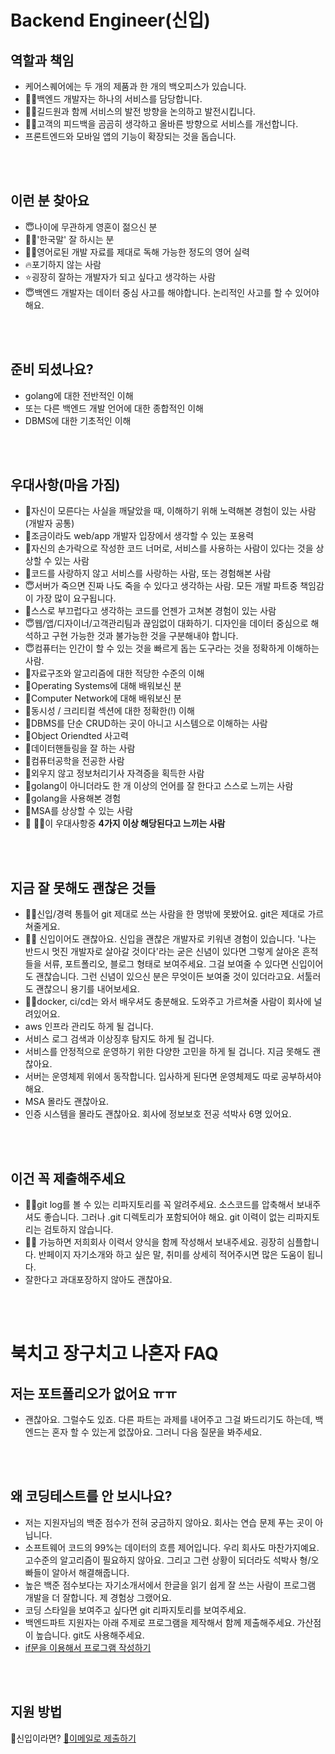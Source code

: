 # Backend Engineer(신입)


## 역할과 책임

* 케어스퀘어에는 두 개의 제품과 한 개의 백오피스가 있습니다.
* 👨‍🏫백엔드 개발자는 하나의 서비스를 담당합니다.
* 👨‍🏫길드원과 함께 서비스의 발전 방향을 논의하고 발전시킵니다.
* 👨‍🏫고객의 피드백을 곰곰히 생각하고 올바른 방향으로 서비스를 개선합니다.
* 프론트엔드와 모바일 앱의 기능이 확장되는 것을 돕습니다.

<br /><br />

## 이런 분 찾아요 

* 😇나이에 무관하게 영혼이 젊으신 분
* 🙆‍♂️'한국말' 잘 하시는 분
* 🙆‍♂️영어로된 개발 자료를 제대로 독해 가능한 정도의 영어 실력
* 🔥포기하지 않는 사람
* ⭐굉장히 잘하는 개발자가 되고 싶다고 생각하는 사람
* 😇백엔드 개발자는 데이터 중심 사고를 해야합니다. 논리적인 사고를 할 수 있어야 해요.


<br /><br />


## 준비 되셨나요?
* golang에 대한 전반적인 이해
* 또는 다른 백엔드 개발 언어에 대한 종합적인 이해
* DBMS에 대한 기초적인 이해


<br /><br />

## 우대사항(마음 가짐)

* 🥰자신이 모른다는 사실을 깨달았을 때, 이해하기 위해 노력해본 경험이 있는 사람(개발자 공통)
* 🥰조금이라도 web/app 개발자 입장에서 생각할 수 있는 포용력
* 🥰자신의 손가락으로 작성한 코드 너머로, 서비스를 사용하는 사람이 있다는 것을 상상할 수 있는 사람
* 🥰코드를 사랑하지 않고 서비스를 사랑하는 사람, 또는 경험해본 사람
* 😇서버가 죽으면 진짜 나도 죽을 수 있다고 생각하는 사람. 모든 개발 파트중 책임감이 가장 많이 요구됩니다.
* 👻스스로 부끄럽다고 생각하는 코드를 언젠가 고쳐본 경험이 있는 사람
* 😇웹/앱/디자이너/고객관리팀과 끊임없이 대화하기. 디자인을 데이터 중심으로 해석하고 구현 가능한 것과 불가능한 것을 구분해내야 합니다. 
* 😇컴퓨터는 인간이 할 수 있는 것을 빠르게 돕는 도구라는 것을 정확하게 이해하는 사람.
* 🧙자료구조와 알고리즘에 대한 적당한 수준의 이해
* 🧙Operating Systems에 대해 배워보신 분
* 🧙Computer Network에 대해 배워보신 분
* 🧙동시성 / 크리티컬 섹션에 대한 정확한(!) 이해
* 🧙DBMS를 단순 CRUD하는 곳이 아니고 시스템으로 이해하는 사람
* 🧙Object Oriendted 사고력
* 🧙데이터핸들링을 잘 하는 사람 
* 🧙컴퓨터공학을 전공한 사람
* 🧙외우지 않고 정보처리기사 자격증을 획득한 사람
* 🧙golang이 아니더라도 한 개 이상의 언어를 잘 한다고 스스로 느끼는 사람
* 🧙golang을 사용해본 경험
* 🧙MSA를 상상할 수 있는 사람
* 🙋 🙋‍♂️이 우대사항중 <b>4가지 이상 해당된다고 느끼는 사람</b>

<br /><br />

## 지금 잘 못해도 괜찮은 것들 
* 👨‍💻신입/경력 통틀어 git 제대로 쓰는 사람을 한 명밖에 못봤어요. git은 제대로 가르쳐줄게요.
* 👨‍💻 신입이어도 괜찮아요. 신입을 괜찮은 개발자로 키워낸 경험이 있습니다. '나는 반드시 멋진 개발자로 살아갈 것이다'라는 굳은 신념이 있다면 그렇게 살아온 흔적들을 서류, 포트폴리오, 블로그 형태로 보여주세요. 그걸 보여줄 수 있다면 신입이어도 괜찮습니다. 그런 신념이 있으신 분은 무엇이든 보여줄 것이 있더라고요. 서툴러도 괜찮으니 용기를 내어보세요.
* 👨‍💻docker, ci/cd는 와서 배우셔도 충분해요. 도와주고 가르쳐줄 사람이 회사에 널려있어요.
* aws 인프라 관리도 하게 될 겁니다.
* 서비스 로그 검색과 이상징후 탐지도 하게 될 겁니다.
* 서비스를 안정적으로 운영하기 위한 다양한 고민을 하게 될 겁니다. 지금 못해도 괜찮아요.
* 서버는 운영체제 위에서 동작합니다. 입사하게 된다면 운영체제도 따로 공부하셔야 해요.
* MSA 몰라도 괜찮아요.
* 인증 시스템을 몰라도 괜찮아요. 회사에 정보보호 전공 석박사 6명 있어요.

<br /><br />
## 이건 꼭 제출해주세요
* 🧚‍♀️git log를 볼 수 있는 리파지토리를 꼭 알려주세요. 소스코드를 압축해서 보내주셔도 좋습니다. 그러나 .git 디렉토리가 포함되어야 해요. git 이력이 없는 리파지토리는 검토하지 않습니다.
* 🧚‍♀️ 가능하면 저희회사 이력서 양식을 함께 작성해서 보내주세요. 굉장히 심플합니다. 반페이지 자기소개와 하고 싶은 말, 취미를 상세히 적어주시면 많은 도움이 됩니다.
* 잘한다고 과대포장하지 않아도 괜찮아요.
 
 <br /><br />

# 북치고 장구치고 나혼자 FAQ

## 저는 포트폴리오가 없어요 ㅠㅠ
* 괜찮아요. 그럴수도 있죠. 다른 파트는 과제를 내어주고 그걸 봐드리기도 하는데, 백엔드는 혼자 할 수 있는게 없잖아요. 그러니 다음 질문을 봐주세요.

<br /><br />

## 왜 코딩테스트를 안 보시나요?
* 저는 지원자님의 백준 점수가 전혀 궁금하지 않아요. 회사는 연습 문제 푸는 곳이 아닙니다.
* 소프트웨어 코드의 99%는 데이터의 흐름 제어입니다. 우리 회사도 마찬가지예요. 고수준의 알고리즘이 필요하지 않아요. 그리고 그런 상황이 되더라도 석박사 형/오빠들이 알아서 해결해줍니다.
* 높은 백준 점수보다는 자기소개서에서 한글을 읽기 쉽게 잘 쓰는 사람이 프로그램 개발을 더 잘합니다. 제 경험상 그랬어요.
* 코딩 스타일을 보여주고 싶다면 git 리파지토리를 보여주세요.
* 백엔드파트 지원자는 아래 주제로 프로그램을 제작해서 함께 제출해주세요. 가산점이 높습니다. git도 사용해주세요.
* [if문을 이용해서 프로그램 작성하기](https://s3.ap-northeast-2.amazonaws.com/caresquare.kr-home/etc/newbie-hw.pdf)


<br /><br />
## 지원 방법
🚸신입이라면? [📧이메일로 제출하기](../apply/junior.md)
